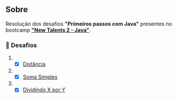 ## Sobre

Resolução dos desafios **"Primeiros passos com Java"** presentes no bootcamp **["New Talents 2 - Java"](../../../)**.

### 🧠 Desafios

1. - [x] [Distância](distancia/)
2. - [x] [Soma Simples](soma-simples/)
3. - [x] [Dividindo X por Y](dividindo-x-por-y/)